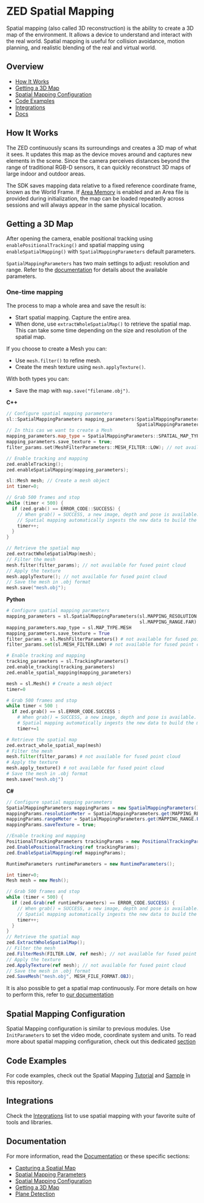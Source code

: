 # ZED Spatial Mapping

Spatial mapping (also called 3D reconstruction) is the ability to create a 3D map of the environment. It allows a device to understand and interact with the real world. Spatial mapping is useful for collision avoidance, motion planning, and realistic blending of the real and virtual world.

## Overview

* [How It Works](#how-it-works)
* [Getting a 3D Map](#getting-a-3d-map)
* [Spatial Mapping Configuration](#spatial-mapping-configuration)
* [Code Examples](#code-examples)
* [Integrations](#integrations)
* [Docs](#documentation)

## How It Works

The ZED continuously scans its surroundings and creates a 3D map of what it sees. It updates this map as the device moves around and captures new elements in the scene. Since the camera perceives distances beyond the range of traditional RGB-D sensors, it can quickly reconstruct 3D maps of large indoor and outdoor areas.

The SDK saves mapping data relative to a fixed reference coordinate frame, known as the World Frame. If [Area Memory](https://www.stereolabs.com/docs/positional-tracking/area-memory/) is enabled and an Area file is provided during initialization, the map can be loaded repeatedly across sessions and will always appear in the same physical location.

## Getting a 3D Map

After opening the camera, enable positional tracking using `enablePositionalTracking()` and spatial mapping using `enableSpatialMapping()` with `SpatialMappingParameters` default parameters.

`SpatialMappingParameters` has two main settings to adjust: resolution and range. Refer to the [documentation](https://www.stereolabs.com/docs/spatial-mapping/using-mapping/#enabling-spatial-mapping) for details about the available parameters.

### One-time mapping
The process to map a whole area and save the result is:

- Start spatial mapping. Capture the entire area.
- When done, use `extractWholeSpatialMap()` to retrieve the spatial map. This can take some time depending on the size and resolution of the spatial map.

If you choose to create a Mesh you can:

- Use `mesh.filter()` to refine mesh.
- Create the mesh texture using `mesh.applyTexture()`.

With both types you can:

- Save the map with `map.save("filename.obj")`.

**C++**
```cpp
// Configure spatial mapping parameters
sl::SpatialMappingParameters mapping_parameters(SpatialMappingParameters::MAPPING_RESOLUTION::LOW,
                                                SpatialMappingParameters::MAPPING_RANGE::FAR);
// In this cas we want to create a Mesh
mapping_parameters.map_type = SpatialMappingParameters::SPATIAL_MAP_TYPE::MESH;
mapping_parameters.save_texture = true;
filter_params.set(MeshFilterParameters::MESH_FILTER::LOW); // not available for fused point cloud

// Enable tracking and mapping
zed.enableTracking();
zed.enableSpatialMapping(mapping_parameters);

sl::Mesh mesh; // Create a mesh object
int timer=0;

// Grab 500 frames and stop
while (timer < 500) {
  if (zed.grab() == ERROR_CODE::SUCCESS) {
    // When grab() = SUCCESS, a new image, depth and pose is available.
    // Spatial mapping automatically ingests the new data to build the mesh.
    timer++;
  }
}

// Retrieve the spatial map
zed.extractWholeSpatialMap(mesh);
// Filter the mesh
mesh.filter(filter_params); // not available for fused point cloud
// Apply the texture
mesh.applyTexture(); // not available for fused point cloud
// Save the mesh in .obj format
mesh.save("mesh.obj");
```

**Python**
```python
# Configure spatial mapping parameters
mapping_parameters = sl.SpatialMappingParameters(sl.MAPPING_RESOLUTION.LOW,
                                                 sl.MAPPING_RANGE.FAR)
mapping_parameters.map_type = sl.MAP_TYPE.MESH
mapping_parameters.save_texture = True
filter_params = sl.MeshFilterParameters() # not available for fused point cloud
filter_params.set(sl.MESH_FILTER.LOW) # not available for fused point cloud

# Enable tracking and mapping
tracking_parameters = sl.TrackingParameters()
zed.enable_tracking(tracking_parameters)
zed.enable_spatial_mapping(mapping_parameters)

mesh = sl.Mesh() # Create a mesh object
timer=0

# Grab 500 frames and stop
while timer < 500 :
  if zed.grab() == sl.ERROR_CODE.SUCCESS :
    # When grab() = SUCCESS, a new image, depth and pose is available.
    # Spatial mapping automatically ingests the new data to build the mesh.
    timer+=1

# Retrieve the spatial map
zed.extract_whole_spatial_map(mesh)
# Filter the mesh
mesh.filter(filter_params) # not available for fused point cloud
# Apply the texture
mesh.apply_texture() # not available for fused point cloud
# Save the mesh in .obj format
mesh.save("mesh.obj")
```

**C#**
```csharp
// Configure spatial mapping parameters
SpatialMappingParameters mappingParams = new SpatialMappingParameters();
mappingParams.resolutionMeter = SpatialMappingParameters.get(MAPPING_RESOLUTION.LOW);
mappingParams.rangeMeter = SpatialMappingParameters.get(MAPPING_RANGE.FAR);
mappingParams.saveTexture = true;

//Enable tracking and mapping
PositionalTrackingParameters trackingParams = new PositionalTrackingParameters();
zed.EnablePositionalTracking(ref trackingParams);
zed.EnableSpatialMapping(ref mappingParams);

RuntimeParameters runtimeParameters = new RuntimeParameters();

int timer=0;
Mesh mesh = new Mesh();

// Grab 500 frames and stop
while (timer < 500) {
  if (zed.Grab(ref runtimeParameters) == ERROR_CODE.SUCCESS) {
    // When grab() = SUCCESS, a new image, depth and pose is available.
    // Spatial mapping automatically ingests the new data to build the mesh.
    timer++;
  }
}
// Retrieve the spatial map
zed.ExtractWholeSpatialMap();
// Filter the mesh
zed.FilterMesh(FILTER.LOW, ref mesh); // not available for fused point cloud
// Apply the texture
zed.ApplyTexture(ref mesh); // not available for fused point cloud
// Save the mesh in .obj format
zed.SaveMesh("mesh.obj", MESH_FILE_FORMAT.OBJ);
```

It is also possible to get a spatial map continuously. For more details on how to perform this, refer to [our documentation](https://www.stereolabs.com/docs/spatial-mapping/using-mapping/#continuous-mapping)


## Spatial Mapping Configuration
Spatial Mapping configuration is similar to previous modules. Use `InitParameters` to set the video mode, coordinate system and units. To read more about spatial mapping configuration, check out this dedicated [section](https://www.stereolabs.com/docs/spatial-mapping/using-mapping/#spatial-mapping-configuration)


## Code Examples
For code examples, check out the Spatial Mapping [Tutorial](../09-Tutorials/tutorial%205%20-%20spatial%20mapping) and [Sample](../10-Samples/spatial%20mapping) in this repository.


## Integrations
Check the [Integrations](../11-Integrations#overview) list to use spatial mapping with your favorite suite of tools and libraries.

## Documentation
For more information, read the [Documentation](https://www.stereolabs.com/docs/spatial-mapping/) or these specific sections:

* [Capturing a Spatial Map](https://www.stereolabs.com/docs/spatial-mapping/#capturing-a-spatial-map)
* [Spatial Mapping Parameters](https://www.stereolabs.com/docs/spatial-mapping/#spatial-mapping-parameters)
* [Spatial Mapping Configuration](https://www.stereolabs.com/docs/spatial-mapping/using-mapping/#spatial-mapping-configuration)
* [Getting a 3D Map](https://www.stereolabs.com/docs/spatial-mapping/using-mapping/#getting-a-3d-map)
* [Plane Detection](https://www.stereolabs.com/docs/spatial-mapping/plane-detection/)
